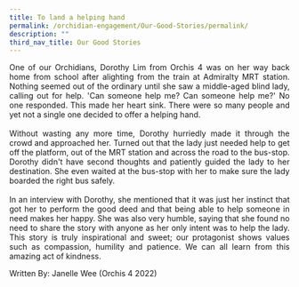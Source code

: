 ```yaml
---
title: To land a helping hand
permalink: /orchidian-engagement/Our-Good-Stories/permalink/
description: ""
third_nav_title: Our Good Stories
---
```

<div align="justify">	
<p>One of our Orchidians, Dorothy Lim from Orchis 4 was on her way back home from school after alighting from the train at Admiralty MRT station. Nothing seemed out of the ordinary until she saw a middle-aged blind lady, calling out for help. 'Can someone help me? Can someone help me?' No one responded. This made her heart sink. There were so many people and yet not a single one decided to offer a helping hand.
<br><br>
Without wasting any more time, Dorothy hurriedly made it through the crowd and approached her. Turned out that the lady just needed help to get off the platform, out of the MRT station and across the road to the bus-stop. Dorothy didn't have second thoughts and patiently guided the lady to her destination. She even waited at the bus-stop with her to make sure the lady boarded the right bus safely.
<br><br>
In an interview with Dorothy, she mentioned that it was just her instinct that got her to perform the good deed and that being able to help someone in need makes her happy. She was also very humble, saying that she found no need to share the story with anyone as her only intent was to help the lady. This story is truly inspirational and sweet; our protagonist shows values such as compassion, humility and patience. We can all learn from this amazing act of kindness.
</p>

<p>Written By: Janelle Wee (Orchis 4 2022)

</p>
<div>